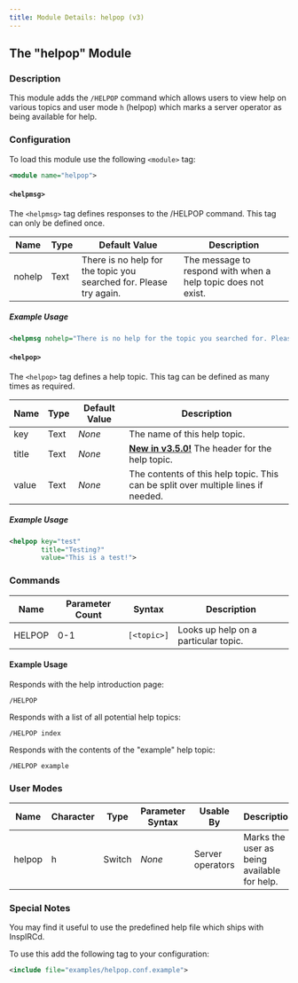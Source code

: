 ```yaml
---
title: Module Details: helpop (v3)
---
```


## The "helpop" Module

### Description

This module adds the `/HELPOP` command which allows users to view help on various topics and user mode `h` (helpop) which marks a server operator as being available for help.

### Configuration

To load this module use the following `<module>` tag:

```xml
<module name="helpop">
```

#### `<helpmsg>`

The `<helpmsg>` tag defines responses to the /HELPOP command. This tag can only be defined once.

Name   | Type | Default Value                                                      | Description
------ | ---- | ------------------------------------------------------------------ | -----------
nohelp | Text | There is no help for the topic you searched for. Please try again. | The message to respond with when a help topic does not exist.

##### Example Usage

```xml
<helpmsg nohelp="There is no help for the topic you searched for. Please try again.">
```

#### `<helpop>`

The `<helpop>` tag defines a help topic. This tag can be defined as many times as required.

Name  | Type | Default Value                 | Description
----- | ---- | ----------------------------- | -----------
key   | Text | *None*                        | The name of this help topic.
title | Text | *None*                        | [**New in v3.5.0!**](/3/change-log/#inspircd-350) The header for the help topic.
value | Text | *None*                        | The contents of this help topic. This can be split over multiple lines if needed.

##### Example Usage

```xml
<helpop key="test"
        title="Testing?"
        value="This is a test!">
```

### Commands

Name   | Parameter Count | Syntax      | Description
------ | --------------- | ----------- | -----------
HELPOP | 0-1             | `[<topic>]` | Looks up help on a particular topic.

#### Example Usage

Responds with the help introduction page:

```plaintext
/HELPOP
```

Responds with a list of all potential help topics:

```plaintext
/HELPOP index
```

Responds with the contents of the "example" help topic:

```plaintext
/HELPOP example
```

### User Modes

Name   | Character | Type   | Parameter Syntax | Usable By        | Description
------ | --------- | ------ | ---------------- | ---------------- | -----------
helpop | h         | Switch | *None*           | Server operators | Marks the user as being available for help.

### Special Notes

You may find it useful to use the predefined help file which ships with InspIRCd.

To use this add the following tag to your configuration:

```xml
<include file="examples/helpop.conf.example">
```
